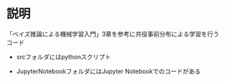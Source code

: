# 説明
「ベイズ推論による機械学習入門」3章を参考に共役事前分布による学習を行うコード

- srcフォルダにはpythonスクリプト

- JupyterNotebookフォルダにはJupyter Notebookでのコードがある